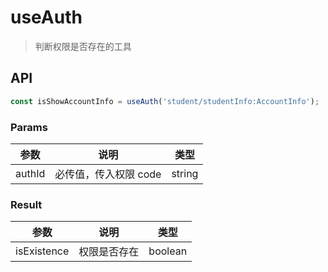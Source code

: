 # useAuth

> 判断权限是否存在的工具

## API

```js
const isShowAccountInfo = useAuth('student/studentInfo:AccountInfo');
```

### Params

| 参数   | 说明                  | 类型   |
| ------ | --------------------- | ------ |
| authId | 必传值，传入权限 code | string |

### Result

| 参数        | 说明         | 类型    |
| ----------- | ------------ | ------- |
| isExistence | 权限是否存在 | boolean |
